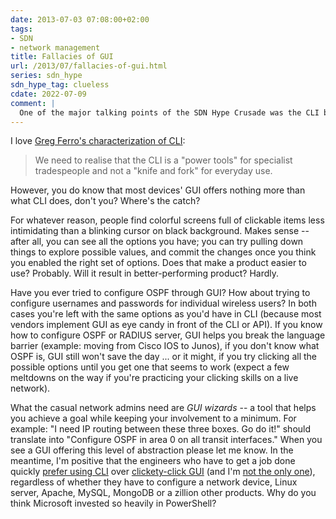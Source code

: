 ```yaml
---
date: 2013-07-03 07:08:00+02:00
tags:
- SDN
- network management
title: Fallacies of GUI
url: /2013/07/fallacies-of-gui.html
series: sdn_hype
sdn_hype_tag: clueless
cdate: 2022-07-09
comment: |
  One of the major talking points of the SDN Hype Crusade was the CLI bashing. That's total nonsense (ask anyone who had the privilege to suffer through a large-scale GUI-based deployment), but the myth refuses to die. I wrote more than a dozen follow-up posts [focusing on REST API versus CLI](https://www.ipspace.net/kb/tag/cli-or-api.html).
---
```

I love [Greg Ferro's characterization of CLI](http://etherealmind.com/thoughts-on-choosing-node-js-for-automation/):

> We need to realise that the CLI is a "power tools" for specialist tradespeople and not a "knife and fork" for everyday use.

However, you do know that most devices' GUI offers nothing more than what CLI does, don't you? Where's the catch?
<!--more-->
For whatever reason, people find colorful screens full of clickable items less intimidating than a blinking cursor on black background. Makes sense -- after all, you can see all the options you have; you can try pulling down things to explore possible values, and commit the changes once you think you enabled the right set of options. Does that make a product easier to use? Probably. Will it result in better-performing product? Hardly.

Have you ever tried to configure OSPF through GUI? How about trying to configure usernames and passwords for individual wireless users? In both cases you're left with the same options as you'd have in CLI (because most vendors implement GUI as eye candy in front of the CLI or API). If you know how to configure OSPF or RADIUS server, GUI helps you break the language barrier (example: moving from Cisco IOS to Junos), if you don't know what OSPF is, GUI still won't save the day \... or it might, if you try clicking all the possible options until you get one that seems to work (expect a few meltdowns on the way if you're practicing your clicking skills on a live network).

What the casual network admins need are *GUI wizards* -- a tool that helps you achieve a goal while keeping your involvement to a minimum. For example: "I need IP routing between these three boxes. Go do it!" should translate into "Configure OSPF in area 0 on all transit interfaces." When you see a GUI offering this level of abstraction please let me know. In the meantime, I'm positive that the engineers who have to get a job done quickly [prefer using CLI](http://blog.ipspace.net/2008/12/im-too-old-i-prefer-cli-over-gui.html) over [clickety-click GUI](http://packetpushers.net/wp-content/uploads/2011/06/Clickity-Click-Click.mp3) (and I'm [not the only one](http://www.wired.com/wiredenterprise/2012/07/command-line/)), regardless of whether they have to configure a network device, Linux server, Apache, MySQL, MongoDB or a zillion other products. Why do you think Microsoft invested so heavily in PowerShell?
